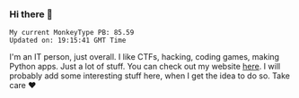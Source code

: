 ### Hi there 👋
<!-- PB START -->
```
My current MonkeyType PB: 85.59
Updated on: 19:15:41 GMT Time
```
<!-- PB END -->
I'm an IT person, just overall. I like CTFs, hacking, coding games, making Python apps. Just a lot of stuff.
You can check out my website [here](https://skill3472.github.io/).
I will probably add some interesting stuff here, when I get the idea to do so. Take care ❤️
